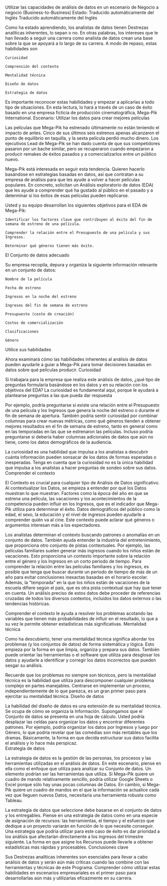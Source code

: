 Utilizar las capacidades de análisis de datos en un escenario de Negocio a negocio (Business-to-Business)
Estado: Traducido automáticamente del Inglés
Traducido automáticamente del Inglés

Como ha estado aprendiendo, los analistas de datos tienen Destrezas analíticas inherentes, lo sepan o no. En otras palabras, los intereses que le han llevado a seguir una carrera como analista de datos crean una base sobre la que se apoyará a lo largo de su carrera. A modo de repaso, estas habilidades son

    Curiosidad

    Comprensión del contexto

    Mentalidad técnica

    Diseño de datos

    Estrategia de datos

Es importante reconocer estas habilidades y empezar a aplicarlas a todo tipo de situaciones. En esta lectura, lo hará a través de un caso de éxito basado en una empresa ficticia de producción cinematográfica, Mega-Pik International. 
Escenario: Utilizar los datos para crear mejores películas

Las películas que Mega-Pik ha estrenado últimamente no están teniendo el impacto de antes. Cinco de sus últimos seis estrenos apenas alcanzaron el punto de equilibrio en taquilla, y la sexta película perdió mucho dinero. Los ejecutivos Lead de Mega-Pik se han dado cuenta de que sus competidores pasaron por un bache similar, pero se recuperaron cuando empezaron a producir remakes de éxitos pasados y a comercializarlos entre un público nuevo. 

Mega-Pik está interesada en seguir esta tendencia. Quieren hacerlo basándose en estrategias basadas en datos, así que contratan a su empresa de análisis para que les ayude a volver a hacer películas populares. En concreto, solicitan un Análisis exploratorio de datos (EDA) que les ayude a comprender qué ha gustado al público en el pasado y a determinar si los éxitos de esas películas pueden replicarse.   

Usted y su equipo desarrollan los siguientes objetivos para el EDA de Mega-Pik:

    Identificar los factores clave que contribuyen al éxito del fin de semana de estreno de una película.

    Comprender la relación entre el Presupuesto de una película y sus Ingresos.

    Determinar qué géneros tienen más éxito.   

El Conjunto de datos adecuado

Su empresa recopila, depura y organiza la siguiente información relevante en un conjunto de datos:

    Nombre de la película

    Fecha de estreno

    Ingresos en la noche del estreno

    Ingresos del fin de semana de estreno

    Presupuesto (coste de creación)

    Costos de comercialización

    Clasificaciones

    Género

Utilice sus habilidades

Ahora examinará cómo las habilidades inherentes al análisis de datos pueden ayudarle a guiar a Mega-Pik para tomar decisiones basadas en datos sobre qué películas producir. 
Curiosidad

Si trabajara para la empresa que realiza este análisis de datos, ¿qué tipo de preguntas formularía basándose en los datos y en su relación con los objetivos del EDA? La curiosidad es fundamental aquí, porque le ayudará a plantearse preguntas a las que pueda dar respuesta

Por ejemplo, podría preguntarse si existe una relación entre el Presupuesto de una película y los Ingresos que genera la noche del estreno o durante el fin de semana de apertura. También podría sentir curiosidad por combinar columnas para crear nuevas métricas, como qué géneros tienden a obtener mejores resultados en el fin de semana de estreno, tanto en general como en las temporadas en las que se estrenaron las películas. Incluso podría preguntarse si debería haber columnas adicionales de datos que aún no tiene, como los datos demográficos de la audiencia.

La curiosidad es una habilidad que impulsa a los analistas a descubrir cuánta información pueden sonsacar de los datos de formas esperadas o inesperadas. Tenga en cuenta que la curiosidad no es la única habilidad que impulsa a los analistas a hacer preguntas de sondeo sobre sus datos. 
Comprender el contexto

El Contexto es crucial para cualquier tipo de Análisis de Datos significativo. Al contextualizar los Datos, se empieza a entender por qué los Datos muestran lo que muestran. Factores como la época del año en que se estrena una película, las vacaciones y los acontecimientos de la competencia pueden influir en los Ingresos, que es el indicador que Mega-Pik utiliza para determinar el éxito. Datos demográficos del público como la edad, el sexo, la educación y el nivel de ingresos pueden ayudarle a comprender quién va al cine. Este contexto puede aclarar qué géneros o argumentos interesan más a los espectadores.   

Los analistas determinan el contexto buscando patrones o anomalías en un conjunto de datos. También ayuda entender la industria del entretenimiento, que proporciona otro conjunto de pistas contextuales. Por ejemplo, las películas familiares suelen generar más ingresos cuando los niños están de vacaciones. Esto proporciona un contexto importante sobre la relación entre el género y los Ingresos en un corto periodo de tiempo. Para comprender la relación entre las películas familiares y los ingresos, es posible que tenga que buscar durante un periodo de tiempo de más de un año para evitar conclusiones inexactas basadas en el horario escolar. Además, la "temporada" en la que los niños están de vacaciones de la escuela difiere según el país, que es otra pista contextual que hay que tener en cuenta. Un análisis preciso de estos datos debe proceder de referencias cruzadas de todos los diversos contextos, incluidos los datos externos o las tendencias históricas. 

Comprender el contexto le ayuda a resolver los problemas acotando las variables que tienen más probabilidades de influir en el resultado, lo que a su vez le permite obtener estadísticas más significativas.
Mentalidad técnica

Como ha descubierto, tener una mentalidad técnica significa abordar los problemas (y los conjuntos de datos) de forma sistemática y lógica. Esto empieza por la forma en que limpia, organiza y prepara sus datos. También puede orientar las herramientas o el software que utiliza para desglosar los datos y ayudarle a identificar y corregir los datos incorrectos que pueden sesgar su análisis. 

Recuerde que los problemas no siempre son técnicos, pero la mentalidad técnica es la habilidad que utiliza para descomponer cualquier problema complejo en partes manejables. Centrarse en implementar un proceso, independientemente de lo que parezca, es un gran primer paso para ejercitar su mentalidad técnica.
Diseño de datos

La habilidad del diseño de datos es una extensión de su mentalidad técnica. Se ocupa de cómo se organiza la Información. Supongamos que el Conjunto de datos se presenta en una hoja de cálculo. Usted podría desplazar las celdas para organizar los datos y encontrar diferentes patrones. Por ejemplo, podría organizar los datos por Ingresos y luego por Género, lo que podría revelar que las comedias son más rentables que los dramas. Básicamente, la forma en que decida estructurar sus datos facilita el análisis y lo hace más perspicaz.  
Estrategia de datos

La estrategia de datos es la gestión de las personas, los procesos y las herramientas utilizadas en el análisis de datos. En este escenario, piense en ella como el enfoque que utiliza para analizar su Conjunto de datos. Un elemento podrían ser las herramientas que utiliza. Si Mega-Pik quiere un cuadro de mando relativamente sencillo, podría utilizar Google Sheets o Excel porque sólo hay unas pocas columnas de Datos. En cambio, si Mega-Pik quiere un cuadro de mandos en el que la información se actualice cada vez que lleguen nuevos Datos, necesitaría una herramienta robusta como Tableau.

La estrategia de datos que seleccione debe basarse en el conjunto de datos y los entregables. Piense en una estrategia de datos como en una especie de asignación de recursos: las herramientas, el tiempo y el esfuerzo que dedique a un proyecto variarán en función de lo que necesite conseguir. Una estrategia que podría utilizar para este caso de éxito es dar prioridad a los análisis que afectarían directamente a los ingresos del trimestre siguiente. La forma en que asigne los Recursos puede llevarle a obtener estadísticas más rápidas y procesables.
Conclusiones clave

Sus Destrezas analíticas inherentes son esenciales para llevar a cabo análisis de datos y serán aún más críticas cuando las combine con las herramientas y técnicas de este Programa. Comprender cómo utilizar estas habilidades en escenarios empresariales es el primer paso para desarrollarlas aún más y utilizarlas eficazmente en su carrera. 